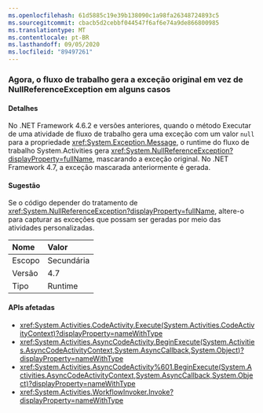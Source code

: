 ```yaml
---
ms.openlocfilehash: 61d5885c19e39b138090c1a98fa26348724893c5
ms.sourcegitcommit: cbacb5d2cebbf044547f6af6e74a9de866800985
ms.translationtype: MT
ms.contentlocale: pt-BR
ms.lasthandoff: 09/05/2020
ms.locfileid: "89497261"
---
```

### <a name="workflow-now-throws-original-exception-instead-of-nullreferenceexception-in-some-cases"></a>Agora, o fluxo de trabalho gera a exceção original em vez de NullReferenceException em alguns casos

#### <a name="details"></a>Detalhes

No .NET Framework 4.6.2 e versões anteriores, quando o método Executar de uma atividade de fluxo de trabalho gera uma exceção com um valor <code>null</code> para a propriedade <xref:System.Exception.Message>, o runtime do fluxo de trabalho System.Activities gera <xref:System.NullReferenceException?displayProperty=fullName>, mascarando a exceção original. No .NET Framework 4.7, a exceção mascarada anteriormente é gerada.

#### <a name="suggestion"></a>Sugestão

Se o código depender do tratamento de <xref:System.NullReferenceException?displayProperty=fullName>, altere-o para capturar as exceções que possam ser geradas por meio das atividades personalizadas.

| Nome    | Valor       |
|:--------|:------------|
| Escopo   |Secundária|
|Versão|4.7|
|Tipo|Runtime|

#### <a name="affected-apis"></a>APIs afetadas

- <xref:System.Activities.CodeActivity.Execute(System.Activities.CodeActivityContext)?displayProperty=nameWithType>
- <xref:System.Activities.AsyncCodeActivity.BeginExecute(System.Activities.AsyncCodeActivityContext,System.AsyncCallback,System.Object)?displayProperty=nameWithType>
- <xref:System.Activities.AsyncCodeActivity%601.BeginExecute(System.Activities.AsyncCodeActivityContext,System.AsyncCallback,System.Object)?displayProperty=nameWithType>
- <xref:System.Activities.WorkflowInvoker.Invoke?displayProperty=nameWithType>

<!--

#### Affected APIs

- `M:System.Activities.CodeActivity.Execute(System.Activities.CodeActivityContext)`
- `M:System.Activities.AsyncCodeActivity.BeginExecute(System.Activities.AsyncCodeActivityContext,System.AsyncCallback,System.Object)`
- ``M:System.Activities.AsyncCodeActivity`1.BeginExecute(System.Activities.AsyncCodeActivityContext,System.AsyncCallback,System.Object)``
- `M:System.Activities.WorkflowInvoker.Invoke`

-->
